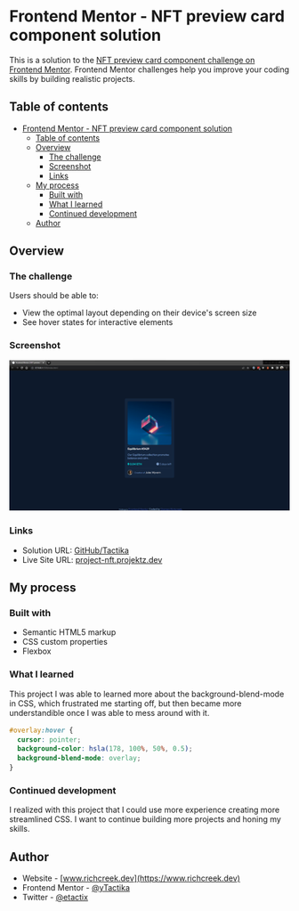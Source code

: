 # Frontend Mentor - NFT preview card component solution

This is a solution to the [NFT preview card component challenge on Frontend Mentor](https://www.frontendmentor.io/challenges/nft-preview-card-component-SbdUL_w0U). Frontend Mentor challenges help you improve your coding skills by building realistic projects. 

## Table of contents

- [Frontend Mentor - NFT preview card component solution](#frontend-mentor---nft-preview-card-component-solution)
  - [Table of contents](#table-of-contents)
  - [Overview](#overview)
    - [The challenge](#the-challenge)
    - [Screenshot](#screenshot)
    - [Links](#links)
  - [My process](#my-process)
    - [Built with](#built-with)
    - [What I learned](#what-i-learned)
    - [Continued development](#continued-development)
  - [Author](#author)

## Overview

### The challenge

Users should be able to:

- View the optimal layout depending on their device's screen size
- See hover states for interactive elements

### Screenshot

![](./images/project-nft.png)

### Links

- Solution URL: [GitHub/Tactika](https://project-nft.projektz.dev)
- Live Site URL: [project-nft.projektz.dev](https://project-nft.projektz.dev)

## My process

### Built with

- Semantic HTML5 markup
- CSS custom properties
- Flexbox

### What I learned

This project I was able to learned more about the background-blend-mode in CSS, which frustrated me starting off, but then became more understandible once I was able to mess around with it.

```css
#overlay:hover {
  cursor: pointer;
  background-color: hsla(178, 100%, 50%, 0.5);
  background-blend-mode: overlay;
}
```

### Continued development

I realized with this project that I could use more experience creating more streamlined CSS. I want to continue building more projects and honing my skills.

## Author

- Website - [www.richcreek.dev](https://www.richcreek.dev)
- Frontend Mentor - [@yTactika](https://www.frontendmentor.io/profile/Tactika)
- Twitter - [@etactix](https://www.twitter.com/etactix)
